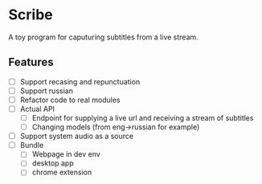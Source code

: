 # Scribe

A toy program for caputuring subtitles from a live stream.

## Features

- [ ] Support recasing and repunctuation
- [ ] Support russian
- [ ] Refactor code to real modules
- [ ] Actual API
  - [ ] Endpoint for supplying a live url and receiving a stream of subtitles
  - [ ] Changing models (from eng->russian for example)
- [ ] Support system audio as a source
- [ ] Bundle
  - [ ] Webpage in dev env
  - [ ] desktop app
  - [ ] chrome extension
